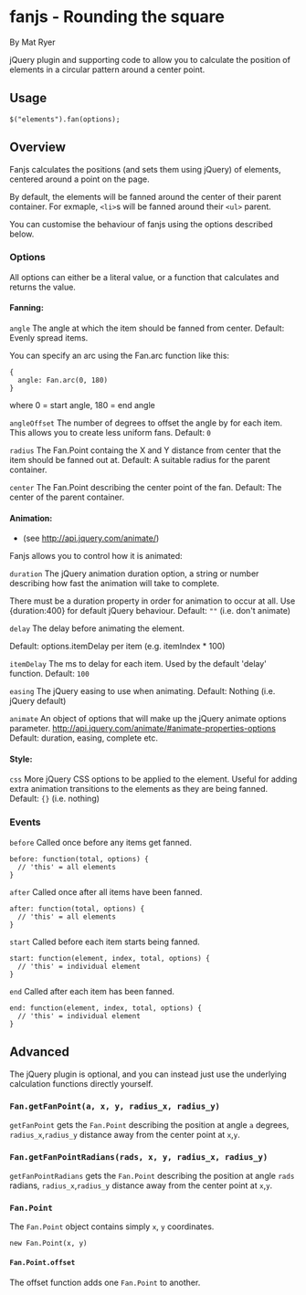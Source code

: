 
# fanjs - Rounding the square
By Mat Ryer

jQuery plugin and supporting code to allow you to calculate the position of elements in a circular pattern around a center point.  

## Usage

    $("elements").fan(options);

## Overview

Fanjs calculates the positions (and sets them using jQuery) of elements, centered around a point on the page.

By default, the elements will be fanned around the center of their parent container.  For exmaple, `<li>`s will be fanned around their `<ul>` parent.

You can customise the behaviour of fanjs using the options described below.

### Options

All options can either be a literal value, or a function that
calculates and returns the value.

#### Fanning:

`angle` The angle at which the item should be fanned from center.  Default: Evenly spread items.

You can specify an arc using the Fan.arc function like this:

    {
      angle: Fan.arc(0, 180)
    }

where 0 = start angle, 180 = end angle

`angleOffset` The number of degrees to offset the angle by for each item.  This allows you to create less uniform fans.  Default: `0`

`radius` The Fan.Point containg the X and Y distance from center that the item should be fanned out at.  Default: A suitable radius for the parent container.

`center` The Fan.Point describing the center point of the fan.  Default: The center of the parent container.

#### Animation:

  * (see http://api.jquery.com/animate/)

Fanjs allows you to control how it is animated:

`duration` The jQuery animation duration option, a string or number describing how fast the animation will take to complete.

There must be a duration property in order for animation to occur at all.  Use {duration:400} for default jQuery behaviour.  Default: `""` (i.e. don't animate)

`delay` The delay before animating the element.

Default: options.itemDelay per item (e.g. itemIndex * 100)

`itemDelay` The ms to delay for each item.  Used by the default 'delay' function.  Default: `100`

`easing` The jQuery easing to use when animating.  Default: Nothing (i.e. jQuery default)

`animate` An object of options that will make up the jQuery animate options parameter. http://api.jquery.com/animate/#animate-properties-options  Default: duration, easing, complete etc.

#### Style:

`css` More jQuery CSS options to be applied to the element.  Useful for adding extra animation transitions to the elements as they are being fanned.  Default: `{}` (i.e. nothing)

### Events

`before` Called once before any items get fanned.

    before: function(total, options) {
      // 'this' = all elements
    }

`after` Called once after all items have been fanned.

    after: function(total, options) {
      // 'this' = all elements
    }

`start` Called before each item starts being fanned.

    start: function(element, index, total, options) {
      // 'this' = individual element
    }

`end` Called after each item has been fanned.

    end: function(element, index, total, options) {
      // 'this' = individual element
    }

## Advanced

The jQuery plugin is optional, and you can instead just use the underlying calculation functions directly yourself.

### `Fan.getFanPoint(a, x, y, radius_x, radius_y)`

`getFanPoint` gets the `Fan.Point` describing the position at angle `a` degrees, `radius_x`,`radius_y` distance away from the center point at `x`,`y`.

### `Fan.getFanPointRadians(rads, x, y, radius_x, radius_y)`

`getFanPointRadians` gets the `Fan.Point` describing the position at angle `rads` radians, `radius_x`,`radius_y` distance away from the center point at `x`,`y`.

### `Fan.Point`

The `Fan.Point` object contains simply `x`, `y` coordinates.

    new Fan.Point(x, y)

#### `Fan.Point.offset`

The offset function adds one `Fan.Point` to another.
